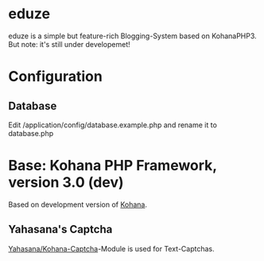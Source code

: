eduze
=====

eduze is a simple but feature-rich Blogging-System based on KohanaPHP3. But note: it's still under developemet!

Configuration
=============

Database
--------
Edit /application/config/database.example.php and rename it to database.php


Base: Kohana PHP Framework, version 3.0 (dev)
=============================================

Based on development version of [Kohana](http://kohanaframework.org/).

Yahasana's Captcha
------------------

[Yahasana/Kohana-Captcha](http://github.com/Yahasana/Kohana-Captcha)-Module is used for Text-Captchas.
